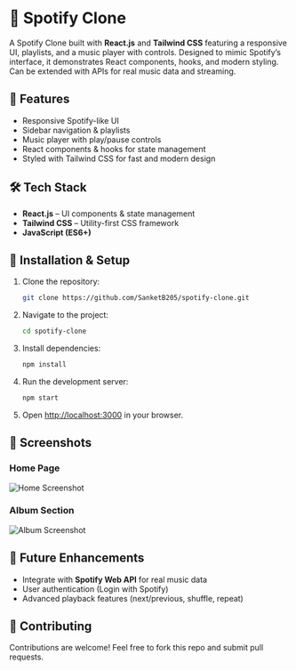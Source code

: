 # 🎵 Spotify Clone
A Spotify Clone built with **React.js** and **Tailwind CSS** featuring a responsive UI, playlists, and a music player with controls. Designed to mimic Spotify’s interface, it demonstrates React components, hooks, and modern styling. Can be extended with APIs for real music data and streaming.

## 🚀 Features

* Responsive Spotify-like UI
* Sidebar navigation & playlists
* Music player with play/pause controls
* React components & hooks for state management
* Styled with Tailwind CSS for fast and modern design

## 🛠️ Tech Stack

* **React.js** – UI components & state management
* **Tailwind CSS** – Utility-first CSS framework
* **JavaScript (ES6+)**

## 📂 Installation & Setup

1. Clone the repository:

   ```bash
   git clone https://github.com/SanketB205/spotify-clone.git
   ```
2. Navigate to the project:

   ```bash
   cd spotify-clone
   ```
3. Install dependencies:

   ```bash
   npm install
   ```
4. Run the development server:

   ```bash
   npm start
   ```
5. Open [http://localhost:3000](http://localhost:3000) in your browser.

## 📸 Screenshots
### Home Page
![Home Screenshot](./assets/HomepageSS.jpg)

### Album Section
![Album Screenshot](./assets/AlbumSS.jpg)

## 🔮 Future Enhancements

* Integrate with **Spotify Web API** for real music data
* User authentication (Login with Spotify)
* Advanced playback features (next/previous, shuffle, repeat)

## 🤝 Contributing

Contributions are welcome! Feel free to fork this repo and submit pull requests.
